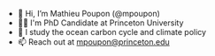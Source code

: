 - 👋 Hi, I’m Mathieu Poupon (@mpoupon)
- 👨‍🎓 I'm PhD Candidate at Princeton University
- 🌊 I study the ocean carbon cycle and climate policy
- 📫 Reach out at mpoupon@princeton.edu
